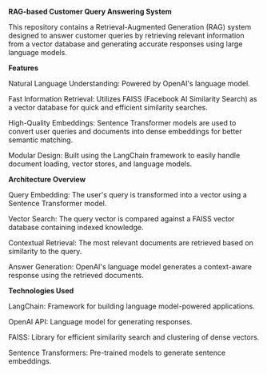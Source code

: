 **RAG-based Customer Query Answering System**

This repository contains a Retrieval-Augmented Generation (RAG) system designed to answer customer queries by retrieving relevant information from a vector database and generating accurate responses using large language models.

**Features**

Natural Language Understanding: Powered by OpenAI's language model.

Fast Information Retrieval: Utilizes FAISS (Facebook AI Similarity Search) as a vector database for quick and efficient similarity searches.

High-Quality Embeddings: Sentence Transformer models are used to convert user queries and documents into dense embeddings for better semantic matching.

Modular Design: Built using the LangChain framework to easily handle document loading, vector stores, and language models.

**Architecture Overview**

Query Embedding: The user's query is transformed into a vector using a Sentence Transformer model.

Vector Search: The query vector is compared against a FAISS vector database containing indexed knowledge.

Contextual Retrieval: The most relevant documents are retrieved based on similarity to the query.

Answer Generation: OpenAI's language model generates a context-aware response using the retrieved documents.

**Technologies Used**

LangChain: Framework for building language model-powered applications.

OpenAI API: Language model for generating responses.

FAISS: Library for efficient similarity search and clustering of dense vectors.

Sentence Transformers: Pre-trained models to generate sentence embeddings.
